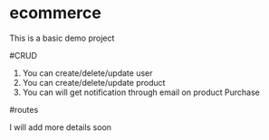 # ecommerce
This is a basic demo project 

#CRUD
1) You can create/delete/update user 
2) You can create/delete/update product
3) You can will get notification through email on product Purchase

#routes

I will add more details soon
